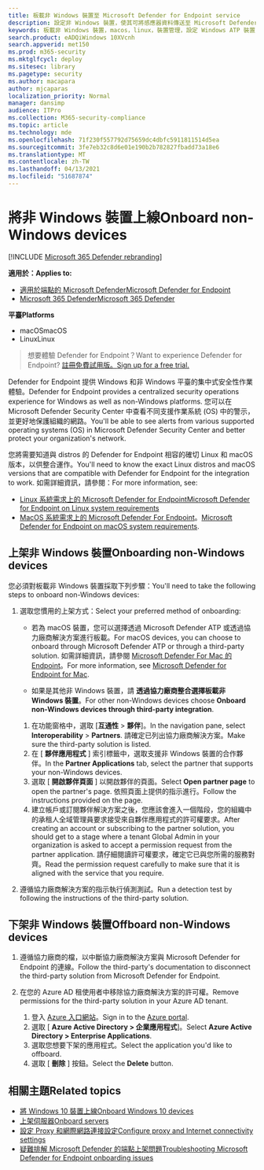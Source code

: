 ```yaml
---
title: 板載非 Windows 裝置至 Microsoft Defender for Endpoint service
description: 設定非 Windows 裝置，使其可將感應器資料傳送至 Microsoft Defender ATP 服務。
keywords: 板載非 Windows 裝置，macos，linux，裝置管理，設定 Windows ATP 裝置，設定 Microsoft Defender for Endpoint 裝置
search.product: eADQiWindows 10XVcnh
search.appverid: met150
ms.prod: m365-security
ms.mktglfcycl: deploy
ms.sitesec: library
ms.pagetype: security
ms.author: macapara
author: mjcaparas
localization_priority: Normal
manager: dansimp
audience: ITPro
ms.collection: M365-security-compliance
ms.topic: article
ms.technology: mde
ms.openlocfilehash: 71f230f557792d75659dc4dbfc5911811514d5ea
ms.sourcegitcommit: 3fe7eb32c8d6e01e190b2b782827fbadd73a18e6
ms.translationtype: MT
ms.contentlocale: zh-TW
ms.lasthandoff: 04/13/2021
ms.locfileid: "51687874"
---
```

# <a name="onboard-non-windows-devices"></a><span data-ttu-id="f493f-104">將非 Windows 裝置上線</span><span class="sxs-lookup"><span data-stu-id="f493f-104">Onboard non-Windows devices</span></span>

[!INCLUDE [Microsoft 365 Defender rebranding](../../includes/microsoft-defender.md)]


<span data-ttu-id="f493f-105">**適用於：**</span><span class="sxs-lookup"><span data-stu-id="f493f-105">**Applies to:**</span></span>
- [<span data-ttu-id="f493f-106">適用於端點的 Microsoft Defender</span><span class="sxs-lookup"><span data-stu-id="f493f-106">Microsoft Defender for Endpoint</span></span>](https://go.microsoft.com/fwlink/p/?linkid=2154037)
- [<span data-ttu-id="f493f-107">Microsoft 365 Defender</span><span class="sxs-lookup"><span data-stu-id="f493f-107">Microsoft 365 Defender</span></span>](https://go.microsoft.com/fwlink/?linkid=2118804)

<span data-ttu-id="f493f-108">**平臺**</span><span class="sxs-lookup"><span data-stu-id="f493f-108">**Platforms**</span></span>
- <span data-ttu-id="f493f-109">macOS</span><span class="sxs-lookup"><span data-stu-id="f493f-109">macOS</span></span>
- <span data-ttu-id="f493f-110">Linux</span><span class="sxs-lookup"><span data-stu-id="f493f-110">Linux</span></span>

><span data-ttu-id="f493f-111">想要體驗 Defender for Endpoint？</span><span class="sxs-lookup"><span data-stu-id="f493f-111">Want to experience Defender for Endpoint?</span></span> [<span data-ttu-id="f493f-112">註冊免費試用版。</span><span class="sxs-lookup"><span data-stu-id="f493f-112">Sign up for a free trial.</span></span>](https://www.microsoft.com/microsoft-365/windows/microsoft-defender-atp?ocid=docs-wdatp-nonwindows-abovefoldlink) 

<span data-ttu-id="f493f-113">Defender for Endpoint 提供 Windows 和非 Windows 平臺的集中式安全性作業體驗。</span><span class="sxs-lookup"><span data-stu-id="f493f-113">Defender for Endpoint provides a centralized security operations experience for Windows as well as non-Windows platforms.</span></span> <span data-ttu-id="f493f-114">您可以在 Microsoft Defender Security Center 中查看不同支援作業系統 (OS) 中的警示，並更好地保護組織的網路。</span><span class="sxs-lookup"><span data-stu-id="f493f-114">You'll be able to see alerts from various supported operating systems (OS) in Microsoft Defender Security Center and better protect your organization's network.</span></span> 

<span data-ttu-id="f493f-115">您將需要知道與 distros 的 Defender for Endpoint 相容的確切 Linux 和 macOS 版本，以供整合運作。</span><span class="sxs-lookup"><span data-stu-id="f493f-115">You'll need to know the exact Linux distros and macOS versions that are compatible with Defender for Endpoint for the integration to work.</span></span> <span data-ttu-id="f493f-116">如需詳細資訊，請參閱：</span><span class="sxs-lookup"><span data-stu-id="f493f-116">For more information, see:</span></span>
- [<span data-ttu-id="f493f-117">Linux 系統需求上的 Microsoft Defender for Endpoint</span><span class="sxs-lookup"><span data-stu-id="f493f-117">Microsoft Defender for Endpoint on Linux system requirements</span></span>](microsoft-defender-endpoint-linux.md#system-requirements)  
- <span data-ttu-id="f493f-118">[MacOS 系統需求上的 Microsoft Defender For Endpoint](microsoft-defender-endpoint-mac.md#system-requirements)。</span><span class="sxs-lookup"><span data-stu-id="f493f-118">[Microsoft Defender for Endpoint on macOS system requirements](microsoft-defender-endpoint-mac.md#system-requirements).</span></span>

## <a name="onboarding-non-windows-devices"></a><span data-ttu-id="f493f-119">上架非 Windows 裝置</span><span class="sxs-lookup"><span data-stu-id="f493f-119">Onboarding non-Windows devices</span></span>
<span data-ttu-id="f493f-120">您必須對板載非 Windows 裝置採取下列步驟：</span><span class="sxs-lookup"><span data-stu-id="f493f-120">You'll need to take the following steps to onboard non-Windows devices:</span></span>
1. <span data-ttu-id="f493f-121">選取您慣用的上架方式：</span><span class="sxs-lookup"><span data-stu-id="f493f-121">Select your preferred method of onboarding:</span></span>

   - <span data-ttu-id="f493f-122">若為 macOS 裝置，您可以選擇透過 Microsoft Defender ATP 或透過協力廠商解決方案進行板載。</span><span class="sxs-lookup"><span data-stu-id="f493f-122">For macOS devices, you can choose to onboard through Microsoft Defender ATP or through a third-party solution.</span></span> <span data-ttu-id="f493f-123">如需詳細資訊，請參閱 [Microsoft Defender For Mac 的 Endpoint](https://docs.microsoft.com/microsoft-365/security/defender-endpoint/microsoft-defender-endpoint-mac)。</span><span class="sxs-lookup"><span data-stu-id="f493f-123">For more information, see [Microsoft Defender for Endpoint for Mac](https://docs.microsoft.com/microsoft-365/security/defender-endpoint/microsoft-defender-endpoint-mac).</span></span>

   - <span data-ttu-id="f493f-124">如果是其他非 Windows 裝置，請 **透過協力廠商整合選擇板載非 Windows 裝置**。</span><span class="sxs-lookup"><span data-stu-id="f493f-124">For other non-Windows devices choose **Onboard non-Windows devices through third-party integration**.</span></span>   
    1. <span data-ttu-id="f493f-125">在功能窗格中，選取 [**互通性**  >  **夥伴**]。</span><span class="sxs-lookup"><span data-stu-id="f493f-125">In the navigation pane, select **Interoperability** > **Partners**.</span></span> <span data-ttu-id="f493f-126">請確定已列出協力廠商解決方案。</span><span class="sxs-lookup"><span data-stu-id="f493f-126">Make sure the third-party solution is listed.</span></span>
    2. <span data-ttu-id="f493f-127">在 [ **夥伴應用程式** ] 索引標籤中，選取支援非 Windows 裝置的合作夥伴。</span><span class="sxs-lookup"><span data-stu-id="f493f-127">In the **Partner Applications** tab, select the partner that supports your non-Windows devices.</span></span>
    3. <span data-ttu-id="f493f-128">選取 [ **開啟夥伴頁面** ] 以開啟夥伴的頁面。</span><span class="sxs-lookup"><span data-stu-id="f493f-128">Select **Open partner page** to open the partner's page.</span></span> <span data-ttu-id="f493f-129">依照頁面上提供的指示進行。</span><span class="sxs-lookup"><span data-stu-id="f493f-129">Follow the instructions provided on the page.</span></span>
    4. <span data-ttu-id="f493f-130">建立帳戶或訂閱夥伴解決方案之後，您應該會進入一個階段，您的組織中的承租人全域管理員要求接受來自夥伴應用程式的許可權要求。</span><span class="sxs-lookup"><span data-stu-id="f493f-130">After creating an account or subscribing to the partner solution, you should get to a stage where a tenant Global Admin in your organization is asked to accept a permission request from the partner application.</span></span> <span data-ttu-id="f493f-131">請仔細閱讀許可權要求，確定它已與您所需的服務對齊。</span><span class="sxs-lookup"><span data-stu-id="f493f-131">Read the permission request carefully to make sure that it is aligned with the service that you require.</span></span> 

        
2. <span data-ttu-id="f493f-132">遵循協力廠商解決方案的指示執行偵測測試。</span><span class="sxs-lookup"><span data-stu-id="f493f-132">Run a detection test by following the instructions of the third-party solution.</span></span>

## <a name="offboard-non-windows-devices"></a><span data-ttu-id="f493f-133">下架非 Windows 裝置</span><span class="sxs-lookup"><span data-stu-id="f493f-133">Offboard non-Windows devices</span></span>

1. <span data-ttu-id="f493f-134">遵循協力廠商的檔，以中斷協力廠商解決方案與 Microsoft Defender for Endpoint 的連線。</span><span class="sxs-lookup"><span data-stu-id="f493f-134">Follow the third-party's documentation to disconnect the third-party solution from Microsoft Defender for Endpoint.</span></span>

2. <span data-ttu-id="f493f-135">在您的 Azure AD 租使用者中移除協力廠商解決方案的許可權。</span><span class="sxs-lookup"><span data-stu-id="f493f-135">Remove permissions for the third-party solution in your Azure AD tenant.</span></span>
   1. <span data-ttu-id="f493f-136">登入 [Azure 入口網站](https://portal.azure.com)。</span><span class="sxs-lookup"><span data-stu-id="f493f-136">Sign in to the [Azure portal](https://portal.azure.com).</span></span>
   2. <span data-ttu-id="f493f-137">選取 [ **Azure Active Directory > 企業應用程式**]。</span><span class="sxs-lookup"><span data-stu-id="f493f-137">Select **Azure Active Directory > Enterprise Applications**.</span></span>
   3. <span data-ttu-id="f493f-138">選取您想要下架的應用程式。</span><span class="sxs-lookup"><span data-stu-id="f493f-138">Select the application you'd like to offboard.</span></span>
   4. <span data-ttu-id="f493f-139">選取 [ **刪除** ] 按鈕。</span><span class="sxs-lookup"><span data-stu-id="f493f-139">Select the **Delete** button.</span></span>


## <a name="related-topics"></a><span data-ttu-id="f493f-140">相關主題</span><span class="sxs-lookup"><span data-stu-id="f493f-140">Related topics</span></span>
- [<span data-ttu-id="f493f-141">將 Windows 10 裝置上線</span><span class="sxs-lookup"><span data-stu-id="f493f-141">Onboard Windows 10 devices</span></span>](configure-endpoints.md)
- [<span data-ttu-id="f493f-142">上架伺服器</span><span class="sxs-lookup"><span data-stu-id="f493f-142">Onboard servers</span></span>](configure-server-endpoints.md)
- [<span data-ttu-id="f493f-143">設定 Proxy 和網際網路連接設定</span><span class="sxs-lookup"><span data-stu-id="f493f-143">Configure proxy and Internet connectivity settings</span></span>](configure-proxy-internet.md)
- [<span data-ttu-id="f493f-144">疑難排解 Microsoft Defender 的端點上架問題</span><span class="sxs-lookup"><span data-stu-id="f493f-144">Troubleshooting Microsoft Defender for Endpoint onboarding issues</span></span>](troubleshoot-onboarding.md)
